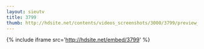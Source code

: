 ```yaml
---
layout: sieutv
title: 3799
thumb: http://hdsite.net/contents/videos_screenshots/3000/3799/preview_360p.mp4.jpg
---
```

{% include iframe src='http://hdsite.net/embed/3799' %}
 
